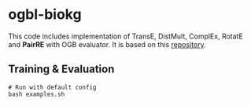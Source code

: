 # ogbl-biokg

This code includes implementation of TransE, DistMult, ComplEx, RotatE and **PairRE** with OGB evaluator. It is based on this [repository](https://github.com/DeepGraphLearning/KnowledgeGraphEmbedding).

## Training & Evaluation

```
# Run with default config
bash examples.sh
```


